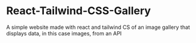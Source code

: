 # React-Tailwind-CSS-Gallery
A simple website made with react and tailwind CS of an image gallery that displays data, in this case images, from an API
